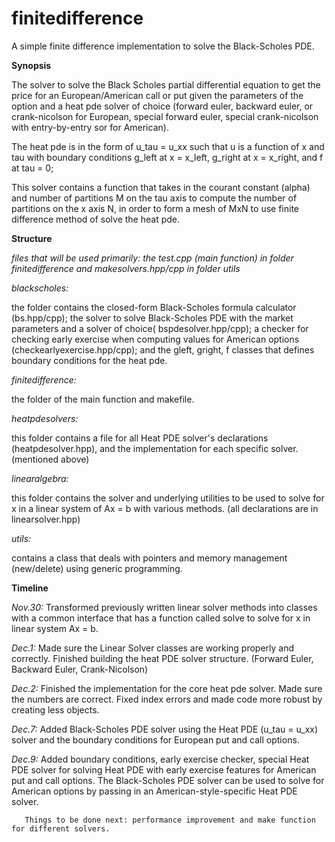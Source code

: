 finitedifference
================

A simple finite difference implementation to solve the Black-Scholes PDE.

__Synopsis__

The solver to solve the Black Scholes partial differential equation to get the price for
an European/American call or put given the parameters of the option and a heat pde solver
of choice (forward euler, backward euler, or crank-nicolson for European, 
special forward euler, special crank-nicolson with entry-by-entry sor for American).

The heat pde is in the form of u_tau = u_xx such that u is a function of x and tau with
boundary conditions g_left at x = x_left, g_right at x = x_right, and f at tau = 0;

This solver contains a function that takes in the courant constant (alpha) and number of
partitions M on the tau axis to compute the number of partitions on the x axis N, in
order to form a mesh of MxN to use finite difference method of solve the heat pde.


__Structure__

_files that will be used primarily: the test.cpp (main function) in folder finitedifference and makesolvers.hpp/cpp in folder utils_

*blackscholes:* 

the folder contains the closed-form Black-Scholes formula calculator (bs.hpp/cpp); the solver to solve
Black-Scholes PDE with the market parameters and a solver of choice( bspdesolver.hpp/cpp); a checker for checking
early exercise when computing values for American options (checkearlyexercise.hpp/cpp); and the gleft, gright, f
classes that defines boundary conditions for the heat pde.

*finitedifference:* 

the folder of the main function and makefile.

*heatpdesolvers:* 

this folder contains a file for all Heat PDE solver's declarations (heatpdesolver.hpp), 
and the implementation for each specific solver.(mentioned above)

*linearalgebra:* 

this folder contains the solver and underlying utilities to be used to solve for x in a linear system of
Ax = b with various methods. (all declarations are in linearsolver.hpp)

*utils:* 

contains a class that deals with pointers and memory management (new/delete) using generic programming.


__Timeline__

*Nov.30:* Transformed previously written linear solver methods into classes with a common interface
        that has a function called solve to solve for x in linear system Ax = b.

*Dec.1:* Made sure the Linear Solver classes are working properly and correctly.
       Finished building the heat PDE solver structure. (Forward Euler, Backward Euler, Crank-Nicolson)

*Dec.2:* Finished the implementation for the core heat pde solver. Made sure the numbers are correct.
       Fixed index errors and made code more robust by creating less objects.

*Dec.7:* Added Black-Scholes PDE solver using the Heat PDE (u_tau = u_xx) solver and the boundary conditions
       for European put and call options.

*Dec.9:* Added boundary conditions, early exercise checker, special Heat PDE solver for solving Heat PDE with
       early exercise features for American put and call options. The Black-Scholes PDE solver can be used
       to solve for American options by passing in an American-style-specific Heat PDE solver.


       Things to be done next: performance improvement and make function for different solvers.
